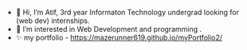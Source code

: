 - 👋 Hi, I’m Atif, 3rd year Informaton Technology undergrad looking for (web dev) internships.
- 👀 I’m interested in Web Development and programming .
- ✨ my portfolio - https://mazerunner619.github.io/myPortfolio2/
<!---
mazerunner619/mazerunner619 is a ✨ special ✨ repository because its `README.md` (this file) appears on your GitHub profile.
You can click the Preview link to take a look at your changes.
--->
